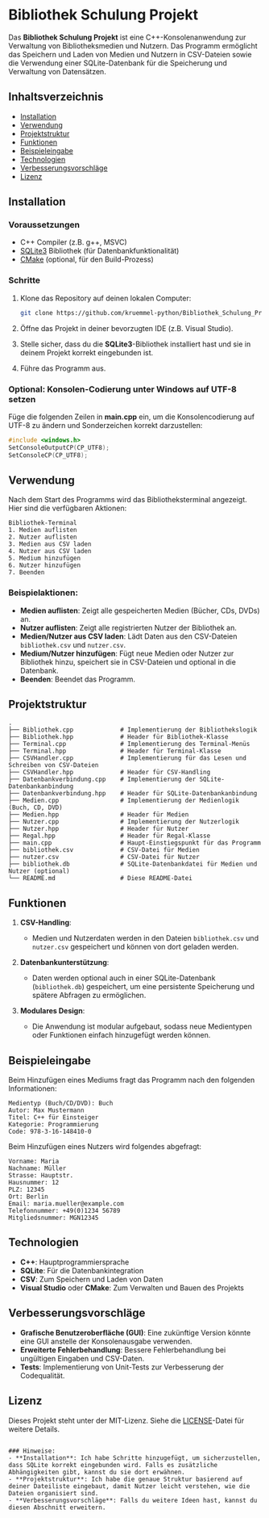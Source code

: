 # Bibliothek Schulung Projekt

Das **Bibliothek Schulung Projekt** ist eine C++-Konsolenanwendung zur Verwaltung von Bibliotheksmedien und Nutzern. Das Programm ermöglicht das Speichern und Laden von Medien und Nutzern in CSV-Dateien sowie die Verwendung einer SQLite-Datenbank für die Speicherung und Verwaltung von Datensätzen.

## Inhaltsverzeichnis

- [Installation](#installation)
- [Verwendung](#verwendung)
- [Projektstruktur](#projektstruktur)
- [Funktionen](#funktionen)
- [Beispieleingabe](#beispieleingabe)
- [Technologien](#technologien)
- [Verbesserungsvorschläge](#verbesserungsvorschläge)
- [Lizenz](#lizenz)

## Installation

### Voraussetzungen

- C++ Compiler (z.B. g++, MSVC)
- [SQLite3](https://www.sqlite.org/download.html) Bibliothek (für Datenbankfunktionalität)
- [CMake](https://cmake.org/) (optional, für den Build-Prozess)

### Schritte

1. Klone das Repository auf deinen lokalen Computer:

    ```bash
    git clone https://github.com/kruemmel-python/Bibliothek_Schulung_Projekt.git
    ```

2. Öffne das Projekt in deiner bevorzugten IDE (z.B. Visual Studio).

3. Stelle sicher, dass du die **SQLite3**-Bibliothek installiert hast und sie in deinem Projekt korrekt eingebunden ist.

4. Führe das Programm aus.

### Optional: Konsolen-Codierung unter Windows auf UTF-8 setzen

Füge die folgenden Zeilen in **main.cpp** ein, um die Konsolencodierung auf UTF-8 zu ändern und Sonderzeichen korrekt darzustellen:

```cpp
#include <windows.h>
SetConsoleOutputCP(CP_UTF8);
SetConsoleCP(CP_UTF8);
```

## Verwendung

Nach dem Start des Programms wird das Bibliotheksterminal angezeigt. Hier sind die verfügbaren Aktionen:

```plaintext
Bibliothek-Terminal
1. Medien auflisten
2. Nutzer auflisten
3. Medien aus CSV laden
4. Nutzer aus CSV laden
5. Medium hinzufügen
6. Nutzer hinzufügen
7. Beenden
```

### Beispielaktionen:

- **Medien auflisten**: Zeigt alle gespeicherten Medien (Bücher, CDs, DVDs) an.
- **Nutzer auflisten**: Zeigt alle registrierten Nutzer der Bibliothek an.
- **Medien/Nutzer aus CSV laden**: Lädt Daten aus den CSV-Dateien `bibliothek.csv` und `nutzer.csv`.
- **Medium/Nutzer hinzufügen**: Fügt neue Medien oder Nutzer zur Bibliothek hinzu, speichert sie in CSV-Dateien und optional in die Datenbank.
- **Beenden**: Beendet das Programm.

## Projektstruktur

```plaintext
.
├── Bibliothek.cpp             # Implementierung der Bibliothekslogik
├── Bibliothek.hpp             # Header für Bibliothek-Klasse
├── Terminal.cpp               # Implementierung des Terminal-Menüs
├── Terminal.hpp               # Header für Terminal-Klasse
├── CSVHandler.cpp             # Implementierung für das Lesen und Schreiben von CSV-Dateien
├── CSVHandler.hpp             # Header für CSV-Handling
├── Datenbankverbindung.cpp    # Implementierung der SQLite-Datenbankanbindung
├── Datenbankverbindung.hpp    # Header für SQLite-Datenbankanbindung
├── Medien.cpp                 # Implementierung der Medienlogik (Buch, CD, DVD)
├── Medien.hpp                 # Header für Medien
├── Nutzer.cpp                 # Implementierung der Nutzerlogik
├── Nutzer.hpp                 # Header für Nutzer
├── Regal.hpp                  # Header für Regal-Klasse
├── main.cpp                   # Haupt-Einstiegspunkt für das Programm
├── bibliothek.csv             # CSV-Datei für Medien
├── nutzer.csv                 # CSV-Datei für Nutzer
├── bibliothek.db              # SQLite-Datenbankdatei für Medien und Nutzer (optional)
└── README.md                  # Diese README-Datei
```

## Funktionen

1. **CSV-Handling**:
   - Medien und Nutzerdaten werden in den Dateien `bibliothek.csv` und `nutzer.csv` gespeichert und können von dort geladen werden.

2. **Datenbankunterstützung**:
   - Daten werden optional auch in einer SQLite-Datenbank (`bibliothek.db`) gespeichert, um eine persistente Speicherung und spätere Abfragen zu ermöglichen.

3. **Modulares Design**:
   - Die Anwendung ist modular aufgebaut, sodass neue Medientypen oder Funktionen einfach hinzugefügt werden können.

## Beispieleingabe

Beim Hinzufügen eines Mediums fragt das Programm nach den folgenden Informationen:

```plaintext
Medientyp (Buch/CD/DVD): Buch
Autor: Max Mustermann
Titel: C++ für Einsteiger
Kategorie: Programmierung
Code: 978-3-16-148410-0
```

Beim Hinzufügen eines Nutzers wird folgendes abgefragt:

```plaintext
Vorname: Maria
Nachname: Müller
Strasse: Hauptstr.
Hausnummer: 12
PLZ: 12345
Ort: Berlin
Email: maria.mueller@example.com
Telefonnummer: +49(0)1234 56789
Mitgliedsnummer: MGN12345
```

## Technologien

- **C++**: Hauptprogrammiersprache
- **SQLite**: Für die Datenbankintegration
- **CSV**: Zum Speichern und Laden von Daten
- **Visual Studio** oder **CMake**: Zum Verwalten und Bauen des Projekts

## Verbesserungsvorschläge

- **Grafische Benutzeroberfläche (GUI)**: Eine zukünftige Version könnte eine GUI anstelle der Konsolenausgabe verwenden.
- **Erweiterte Fehlerbehandlung**: Bessere Fehlerbehandlung bei ungültigen Eingaben und CSV-Daten.
- **Tests**: Implementierung von Unit-Tests zur Verbesserung der Codequalität.

## Lizenz

Dieses Projekt steht unter der MIT-Lizenz. Siehe die [LICENSE](LICENSE)-Datei für weitere Details.
```

### Hinweise:
- **Installation**: Ich habe Schritte hinzugefügt, um sicherzustellen, dass SQLite korrekt eingebunden wird. Falls es zusätzliche Abhängigkeiten gibt, kannst du sie dort erwähnen.
- **Projektstruktur**: Ich habe die genaue Struktur basierend auf deiner Dateiliste eingebaut, damit Nutzer leicht verstehen, wie die Dateien organisiert sind.
- **Verbesserungsvorschläge**: Falls du weitere Ideen hast, kannst du diesen Abschnitt erweitern.

